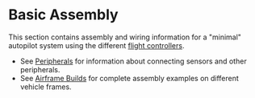 # Basic Assembly

This section contains assembly and wiring information for a "minimal" autopilot system using the different [flight controllers](../flight_controller/README.md). 

* See [Peripherals](../peripherals/README.md) for information about connecting sensors and other peripherals.
* See [Airframe Builds](../airframes/README.md) for complete assembly examples on different vehicle frames.
